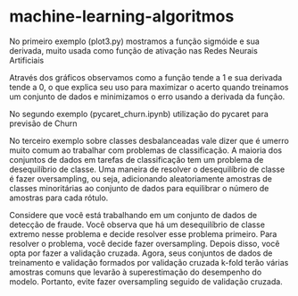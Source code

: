 # machine-learning-algoritmos

No primeiro exemplo (plot3.py) mostramos a função sigmóide e sua derivada, muito usada 
como função de ativação nas Redes Neurais Artificiais

Através dos gráficos observamos como a função tende a 1 e sua derivada
tende a 0, o que explica seu uso para maximizar o acerto quando treinamos
um conjunto de dados e minimizamos o erro usando a derivada da função.


No segundo exemplo (pycaret_churn.ipynb) utilização do pycaret para previsão de Churn

No terceiro exemplo sobre classes desbalanceadas vale dizer que 
é umerro muito comum ao trabalhar com problemas de classificação.
A maioria dos conjuntos de dados em tarefas de classificação tem um problema de desequilíbrio de classe.
Uma maneira de resolver o desequilíbrio de classe é fazer oversampling, ou seja, adicionando aleatoriamente
amostras de classes minoritárias ao conjunto de dados para equilibrar o número de amostras para cada rótulo.

Considere que você está trabalhando em um conjunto de dados de detecção de fraude.
Você observa que há um desequilíbrio de classe extremo nesse problema e decide resolver
esse problema primeiro. Para resolver o problema, você decide fazer oversampling. Depois disso,
você opta por fazer a validação cruzada. Agora, seus conjuntos de dados de treinamento e validação
formados por validação cruzada k-fold terão várias amostras comuns que levarão à superestimação
do desempenho do modelo. Portanto, evite fazer oversampling seguido de validação cruzada.


